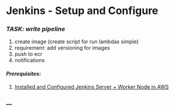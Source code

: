# Jenkins - Setup and Configure

### _TASK: write pipeline_
1. create image (create script for run lambdas simple)
2. requirement: add versioning for images
4. push to ecr
5. notifications

#### _Prerequisites:_
1. [Installed and Configured Jenkins Server + Worker Node in AWS]() 




### __





















